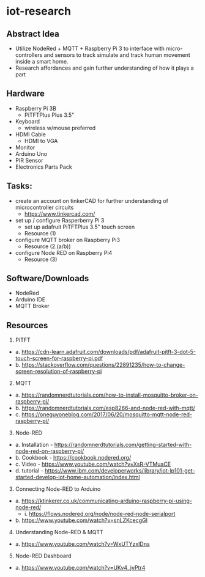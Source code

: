 # iot-research

## Abstract Idea

- Utilize NodeRed + MQTT + Raspberry Pi 3 to interface with micro-controllers and sensors
  to track simulate and track human movement inside a smart home.
- Research affordances and gain further understanding of how it plays a part

## Hardware

- Raspberry Pi 3B
  - PiTFTPlus Plus 3.5"
- Keyboard
  - wireless w/mouse preferred
- HDMI Cable
  - HDMI to VGA
- Monitor
- Arduino Uno
- PIR Sensor
- Electronics Parts Pack

## Tasks:

- create an account on tinkerCAD for further understanding of microcontroller circuits
  - https://www.tinkercad.com/
- set up / configure Rasperberry Pi 3
  - set up adafruit PiTFTPlus 3.5" touch screen
  - Resource (1)
- configure MQTT broker on Raspberry Pi3
  - Resource (2.(a/b))
- configure Node RED on Raspberry Pi4
  - Resource (3)

## Software/Downloads

- NodeRed
- Arduino IDE
- MQTT Broker

## Resources

1. PiTFT

- a. https://cdn-learn.adafruit.com/downloads/pdf/adafruit-pitft-3-dot-5-touch-screen-for-raspberry-pi.pdf
- b. https://stackoverflow.com/questions/22891235/how-to-change-screen-resolution-of-raspberry-pi

2. MQTT

- a. https://randomnerdtutorials.com/how-to-install-mosquitto-broker-on-raspberry-pi/
- b. https://randomnerdtutorials.com/esp8266-and-node-red-with-mqtt/
- c. https://oneguyoneblog.com/2017/06/20/mosquitto-mqtt-node-red-raspberry-pi/

3. Node-RED

- a. Installation - https://randomnerdtutorials.com/getting-started-with-node-red-on-raspberry-pi/
- b. Cookbook - https://cookbook.nodered.org/
- c. Video - https://www.youtube.com/watch?v=XsR-VTMuaCE
- d. tutorial - https://www.ibm.com/developerworks/library/iot-lp101-get-started-develop-iot-home-automation/index.html

3. Connecting Node-RED to Arduino

- a. https://ktinkerer.co.uk/communicating-arduino-raspberry-pi-using-node-red/
  - i. https://flows.nodered.org/node/node-red-node-serialport
- b. https://www.youtube.com/watch?v=snLZKcecgGI

4. Understanding Node-RED & MQTT

- a. https://www.youtube.com/watch?v=WxUTYzxIDns

5. Node-RED Dashboard
- a. https://www.youtube.com/watch?v=UKv4_jvPtr4
